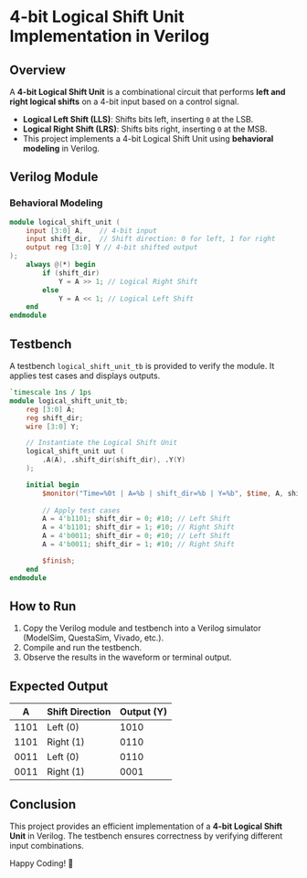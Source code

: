 # 4-bit Logical Shift Unit Implementation in Verilog

## Overview
A **4-bit Logical Shift Unit** is a combinational circuit that performs **left and right logical shifts** on a 4-bit input based on a control signal.

- **Logical Left Shift (LLS)**: Shifts bits left, inserting `0` at the LSB.
- **Logical Right Shift (LRS)**: Shifts bits right, inserting `0` at the MSB.
- This project implements a 4-bit Logical Shift Unit using **behavioral modeling** in Verilog.

## Verilog Module

### **Behavioral Modeling**
```verilog
module logical_shift_unit (
    input [3:0] A,    // 4-bit input
    input shift_dir,  // Shift direction: 0 for left, 1 for right
    output reg [3:0] Y // 4-bit shifted output
);
    always @(*) begin
        if (shift_dir)
            Y = A >> 1; // Logical Right Shift
        else
            Y = A << 1; // Logical Left Shift
    end
endmodule
```

## Testbench
A testbench `logical_shift_unit_tb` is provided to verify the module. It applies test cases and displays outputs.

```verilog
`timescale 1ns / 1ps
module logical_shift_unit_tb;
    reg [3:0] A;
    reg shift_dir;
    wire [3:0] Y;

    // Instantiate the Logical Shift Unit
    logical_shift_unit uut (
        .A(A), .shift_dir(shift_dir), .Y(Y)
    );

    initial begin
        $monitor("Time=%0t | A=%b | shift_dir=%b | Y=%b", $time, A, shift_dir, Y);
        
        // Apply test cases
        A = 4'b1101; shift_dir = 0; #10; // Left Shift
        A = 4'b1101; shift_dir = 1; #10; // Right Shift
        A = 4'b0011; shift_dir = 0; #10; // Left Shift
        A = 4'b0011; shift_dir = 1; #10; // Right Shift

        $finish;
    end
endmodule
```

## How to Run
1. Copy the Verilog module and testbench into a Verilog simulator (ModelSim, QuestaSim, Vivado, etc.).
2. Compile and run the testbench.
3. Observe the results in the waveform or terminal output.

## Expected Output

| A    | Shift Direction | Output (Y) |
|------|----------------|------------|
| 1101 | Left (0)       | 1010       |
| 1101 | Right (1)      | 0110       |
| 0011 | Left (0)       | 0110       |
| 0011 | Right (1)      | 0001       |

## Conclusion
This project provides an efficient implementation of a **4-bit Logical Shift Unit** in Verilog. The testbench ensures correctness by verifying different input combinations.

Happy Coding! 🚀


